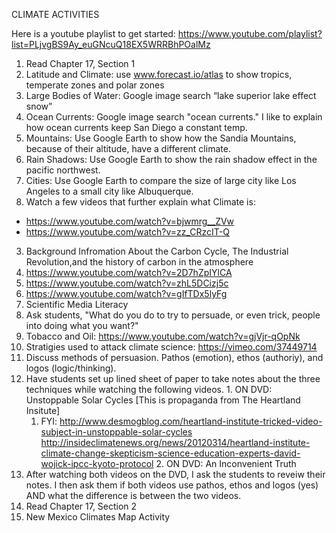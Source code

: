 CLIMATE ACTIVITIES

Here is a youtube playlist to get started:
  https://www.youtube.com/playlist?list=PLjvgBS9Ay_euGNcuQ18EX5WRRBhPOalMz

1.  Read Chapter 17, Section 1
  1.  Latitude and Climate: use www.forecast.io/atlas to show tropics, temperate zones and polar zones
  2.  Large Bodies of Water: Google image search “lake superior lake effect snow”
  3.  Ocean Currents: Google image search "ocean currents." I like to explain how ocean currents keep San Diego a constant temp.
  4.  Mountains: Use Google Earth to show how the Sandia Mountains, because of their altitude, have a different climate.
  5.  Rain Shadows: Use Google Earth to show the rain shadow effect in the pacific northwest.
  6.  Cities: Use Google Earth to compare the size of large city like Los Angeles to a small city like Albuquerque.
2.  Watch a few videos that further explain what Climate is:
  * https://www.youtube.com/watch?v=bjwmrg__ZVw
  * https://www.youtube.com/watch?v=zz_CRzcIT-Q
3.  Background Infromation About the Carbon Cycle, The Industrial Revolution,and the history of carbon in the atmosphere
  1.  https://www.youtube.com/watch?v=2D7hZpIYlCA
  2.  https://www.youtube.com/watch?v=zhL5DCizj5c
  3.  https://www.youtube.com/watch?v=gIfTDx5lyFg
4.  Scientific Media Literacy
  1.  Ask students, "What do you do to try to persuade, or even trick, people into doing what you want?"
  2.  Tobacco and Oil: https://www.youtube.com/watch?v=gjVjr-qOpNk
  3.  Stratigies used to attack climate science: https://vimeo.com/37449714
  4.  Discuss methods of persuasion. Pathos (emotion), ethos (authoriy), and logos (logic/thinking).
  5.  Have students set up lined sheet of paper to take notes about the three techniques while watching the following videos.
    1.  ON DVD: Unstoppable Solar Cycles [This is propaganda from The Heartland Insitute]
        1. FYI: http://www.desmogblog.com/heartland-institute-tricked-video-subject-in-unstoppable-solar-cycles
                http://insideclimatenews.org/news/20120314/heartland-institute-climate-change-skepticism-science-education-experts-david-wojick-ipcc-kyoto-protocol
    2.  ON DVD: An Inconvenient Truth
  7.  After watching both videos on the DVD, I ask the students to reveiw their notes. I then ask them if both videos use pathos, ethos and logos (yes) AND what the difference is between the two videos.
5.  Read Chapter 17, Section 2
6.  New Mexico Climates Map Activity
